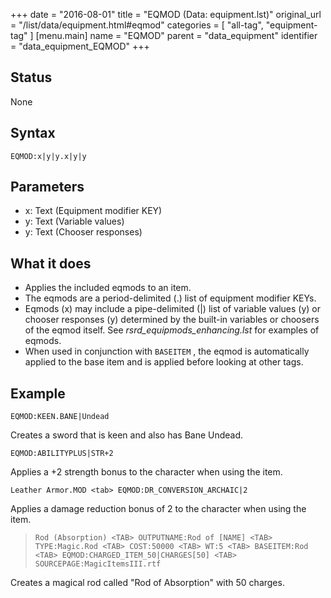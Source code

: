 +++
date = "2016-08-01"
title = "EQMOD (Data: equipment.lst)"
original_url = "/list/data/equipment.html#eqmod"
categories = [ "all-tag", "equipment-tag" ]
[menu.main]
    name = "EQMOD"
    parent = "data_equipment"
    identifier = "data_equipment_EQMOD"
+++

## Status

None

## Syntax

`EQMOD:x|y|y.x|y|y`

## Parameters

-   x: Text (Equipment modifier KEY)
-   y: Text (Variable values)
-   y: Text (Chooser responses)



What it does
------------

-   Applies the included eqmods to an item.
-   The eqmods are a period-delimited (.) list of equipment
    modifier KEYs.
-   Eqmods (x) may include a pipe-delimited (|) list of variable
    values (y) or chooser responses (y) determined by the built-in
    variables or choosers of the eqmod itself. See
    *rsrd\_equipmods\_enhancing.lst* for examples of eqmods.
-   When used in conjunction with `BASEITEM` , the eqmod is
    automatically applied to the base item and is applied before looking
    at other tags.

Example
-------

`EQMOD:KEEN.BANE|Undead`

Creates a sword that is keen and also has Bane Undead.

`EQMOD:ABILITYPLUS|STR+2`

Applies a +2 strength bonus to the character when using the item.

`Leather Armor.MOD <tab> EQMOD:DR_CONVERSION_ARCHAIC|2`

Applies a damage reduction bonus of 2 to the character when using the
item.

> `Rod (Absorption) <TAB> OUTPUTNAME:Rod of [NAME] <TAB> TYPE:Magic.Rod <TAB> COST:50000 <TAB> WT:5 <TAB> BASEITEM:Rod <TAB> EQMOD:CHARGED_ITEM_50|CHARGES[50] <TAB> SOURCEPAGE:MagicItemsIII.rtf`

Creates a magical rod called "Rod of Absorption" with 50 charges.

